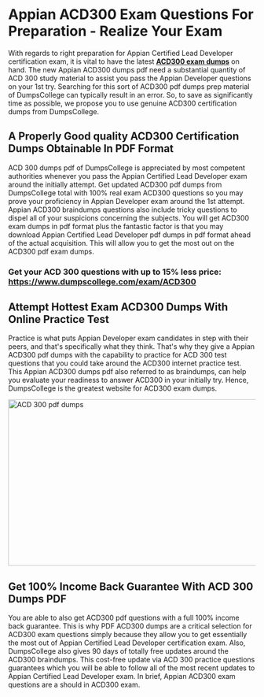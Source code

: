 <h1><strong>Appian ACD300 Exam Questions For Preparation - Realize Your Exam</strong></h1>
<p>With regards to right preparation for Appian Certified Lead Developer certification exam, it is vital to have the latest <strong><a href="https://www.dumpscollege.com/exam/ACD300">ACD300 exam dumps</a></strong> on hand. The new Appian ACD300 dumps pdf need a substantial quantity of ACD 300 study material to assist you pass the Appian Developer questions on your 1st try. Searching for this sort of ACD300 pdf dumps prep material of DumpsCollege can typically result in an error. So, to save as significantly time as possible, we propose you to use genuine ACD300 certification dumps from DumpsCollege.</p>
<h2><strong>A Properly Good quality ACD300 Certification Dumps Obtainable In PDF Format</strong></h2>
<p>ACD 300 dumps pdf of DumpsCollege is appreciated by most competent authorities whenever you pass the Appian Certified Lead Developer exam around the initially attempt. Get updated ACD300 pdf dumps from DumpsCollege total with 100% real exam ACD300 questions so you may prove your proficiency in Appian Developer exam around the 1st attempt. Appian ACD300 braindumps questions also include tricky questions to dispel all of your suspicions concerning the subjects. You will get ACD300 exam dumps in pdf format plus the fantastic factor is that you may download Appian Certified Lead Developer pdf dumps in pdf format ahead of the actual acquisition. This will allow you to get the most out on the ACD300 pdf exam dumps.</p>

<h3><strong>Get your ACD 300 questions with up to 15% less price: <a href="https://www.dumpscollege.com/exam/ACD300">https://www.dumpscollege.com/exam/ACD300</a></strong></h3>

<h2><strong>Attempt Hottest Exam ACD300 Du</strong><strong>mps With Online Practice Test</strong></h2>
<p>Practice is what puts Appian Developer exam candidates in step with their peers, and that's specifically what they think. That's why they give a Appian ACD300 pdf dumps with the capability to practice for ACD 300 test questions that you could take around the ACD300 internet practice test. This Appian ACD300 dumps pdf also referred to as braindumps, can help you evaluate your readiness to answer ACD300 in your initially try. Hence, DumpsCollege is the greatest website for ACD300 exam dumps.</p>

<p><a href="https://www.dumpscollege.com/exam/ACD300"><img src="https://i.ibb.co/Z6g3Ctr/Dumps-College.png" alt="ACD 300 pdf dumps" width="600" height="338" /></a></p>
<h2><strong>Get 100% Income Back Guarantee With ACD 300 Dumps PDF</strong></h2>
<p>You are able to also get ACD300 pdf questions with a full 100% income back guarantee. This is why PDF ACD300 dumps are a critical selection for ACD300 exam questions simply because they allow you to get essentially the most out of Appian Certified Lead Developer certification exam. Also, DumpsCollege also gives 90 days of totally free updates around the ACD300 braindumps. This cost-free update via ACD 300 practice questions guarantees which you will be able to follow all of the most recent updates to Appian Certified Lead Developer exam. In brief, Appian ACD300 exam questions are a should in ACD300 exam.</p>
